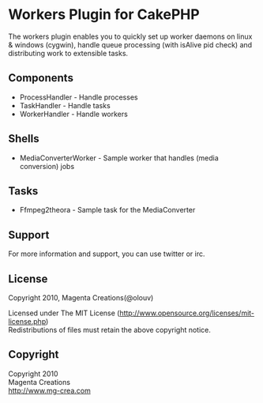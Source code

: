 # Workers Plugin for CakePHP #

The workers plugin enables you to quickly set up worker daemons on linux & windows (cygwin), handle queue processing (with isAlive pid check) and distributing work to extensible tasks.

## Components

* ProcessHandler		- Handle processes
* TaskHandler			- Handle tasks
* WorkerHandler			- Handle workers

## Shells
* MediaConverterWorker	- Sample worker that handles (media conversion) jobs

## Tasks
* Ffmpeg2theora			- Sample task for the MediaConverter

## Support ##

For more information and support, you can use twitter or irc.

## License ##

Copyright 2010, Magenta Creations(@olouv)

Licensed under The MIT License (http://www.opensource.org/licenses/mit-license.php)<br/>
Redistributions of files must retain the above copyright notice.

## Copyright ###

Copyright 2010<br/>
Magenta Creations<br/>
http://www.mg-crea.com<br/>
